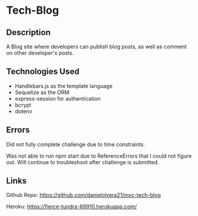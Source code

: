 # Tech-Blog

## Description

A Blog site where developers can publish blog posts, as well as comment on other developer's posts.

## Technologies Used

- Handlebars.js as the template language
- Sequelize as the ORM
- express-session for authentication
- bcrypt
- dotenv

## Errors

Did not fully complete challenge due to time constraints.

Was not able to run npm start due to ReferenceErrors that I could not figure out. Will continue to troubleshoot after challenge is submitted.

## Links

Github Repo: https://github.com/danielolvera21/mvc-tech-blog

Heroku: https://fierce-tundra-69910.herokuapp.com/

